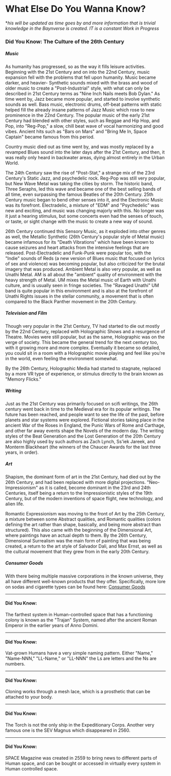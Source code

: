 # What Else Do You Wanna Know?

**his will be updated as time goes by and more information that is trivial knowledge in the Baynverse is created. IT is a constant Work in Progress*

### Did You Know: The Culture of the 26th Century

##### Music

As humanity has progressed, so as the way it fills leisure activities. Beginning with the 21st Century and on into the 22nd Century,
music expansion fell with the problems that fell upon humanity. Music became darker, and heavier- Synthetic sounds mixed with the
brass and wood of older music to create a "Post-Industrial" style, with what can only be described in 21st Century terms as "Nine Inch
Nails meets Bob Dylan." As time went by, Jazz became more popular, and started to involve synthetic sounds as well. Bass music,
electronic drums, off-beat patterns with static helped fill the already insane patterns of Jazz Music which rose to new prominence in 
the 22nd Century. The popular music of the early 21st Century had blended with other styles, such as Reggae and Hip Hop, and Pop,
into "Reg-Pop," a slow, chill beat wave of vocal harmonizing and good vibes. Ancient hits such as "Bars on Mars" and "Bring Me In, 
Space Captain" became famous from this period. 

Country music died out as time went by, and was mostly replaced by a revamped Blues sound into the later days after the 21st Century, 
and then, it was really only heard in backwater areas, dying almost entirely in the Urban World.

The 24th Century saw the rise of "Post-Stat," a strange mix of the 23rd Century's Static Jazz, and psychedelic rock. Reg-Pop was still
very popular, but New Wave Metal was taking the cities by storm. The historic band, Three Seraphs, led this wave and became one of the
best selling bands of all time, even surpassing the famous Beatles of the 20th Century.
25th Century music began to bend other senses into it, and the Electronic Music was its forefront. Electradelic, a mixture of "EDM" 
and "Psychedelic" was new and exciting, and music was changing majorly with this. No longer was it just a hearing stimulus, but some 
concerts even had the senses of touch, or taste, or sight change with the music to create a new way of sound.

26th Century continued this Sensory Music, as it exploded into other genres as well, the Metallic Synthetic (26th Century's popular 
style of Metal music) became infamous for its "Death Vibrations" which have been known to cause seizures and heart attacks from the 
intensive feelings that are released. Post-Electradelic and Funk-Punk were popular too, with the "Indie" sounds of Reds (a new version
of Blues music that focused on lyrics of sex and violence) was becoming popular, but also criticized for the brutal imagery that was 
produced. Ambient Metal is also very popular, as well as Unathi Metal. AM is all about the "ambient" quality of environment with the 
heavy strength of Metal. UM mixes the Metal music of Earth with Unathi culture, and is usually seen in fringe societies. The "Ravaged 
Unathi" UM band is quite popular in this environment and is also at the forefront of Unathi Rights issues in the stellar community, a 
movement that is often compared to the Black Panther movement in the 20th Century.

##### Television and Film

Though very popular in the 21st Century, TV had started to die out mostly by the 22nd Century, replaced with Holographic Shows and a 
resurgence of Theatre. Movies were still popular, but as the same, Holographic was on the verge of society. This became the general 
trend for the next century too, with it growing more and more complex. Eventually it became so detailed, you could sit in a room with 
a Holographic movie playing and feel like you're in the world, even feeling the environment somewhat. 

By the 26th Century, Holographic Media had started to stagnate, replaced by a more VR type of experience, or stimulus directly to the 
brain known as "Memory Flicks." 

##### Writing

Just as the 21st Century was primarily focused on scifi writings, the 26th century went back in time to the Medieval era for its 
popular writings. The future has been reached, and people want to see the life of the past, before planets and star systems were 
explored. Fictional stories taking place in the ancient War of the Roses in England, the Punic Wars of Rome and Carthage, and other 
far away events shape the Novels of the modern day. The writing styles of the Beat Generation and the Lost Generation of the 20th 
Century are also highly used by such authors as Zach Lynch, Ss'iek Jareek, and Monterm Blackheart (the winners of the Chaucer Awards 
for the last three years, in order). 

##### Art

Shapism, the dominant form of art in the 21st Century, had died out by the 26th Century, and had been replaced with more digital 
projections. "Neo-Impressionism" as it is called, become dominant in the 23rd and 24th Centuries, itself being a return to the 
Impressionistic styles of the 19th Century, but of the modern inventions of space flight, new technology, and alien life. 

Romantic Expressionism was moving to the front of Art by the 25th Century, a mixture between some Abstract qualities, and Romantic 
qualities (colors defining the art rather than shape, basically, and being more abstract than structured). This also came with the 
beginning of the Dimensional Art, where paintings have an actual depth to them. By the 26th Century, Dimensional Surrealism was the 
main form of painting that was being created, a return to the art style of Salvador Dali, and Max Ernst, as well as the cultural 
movement that they grew from in the early 20th Century.

##### Consumer Goods

With there being multiple massive corporations in the known universe, they all have different well-known products that they offer.  Specifically, more lore on sodas and cigarette types can be found here: [Consumer Goods](https://baystation12.net/lore/Technology/Consumer50%Goods)

____

#### Did You Know:

The farthest system in Human-controlled space that has a functioning colony is known as the "Trajan" System, named after the ancient 
Roman Emperor in the earlier years of Anno Domini.

____

#### Did You Know:

Vat-grown Humans have a very simple naming pattern. Either "Name," "Name-NNN," "LL-Name," or "LL-NNN" the Ls are letters and the Ns
are numbers. 

____

#### Did You Know:

Cloning works through a mesh lace, which is a prosthetic that can be attached to your body.

____

#### Did You Know:

The Torch is not the only ship in the Expeditionary Corps. Another very famous one is the SEV Magnus which disappeared in 2560. 

____

#### Did You Know: 

SPACE Magazine was created in 2559 to bring news to different parts of Human space, and can be bought or accessed in virtually every system in Human controlled space.
